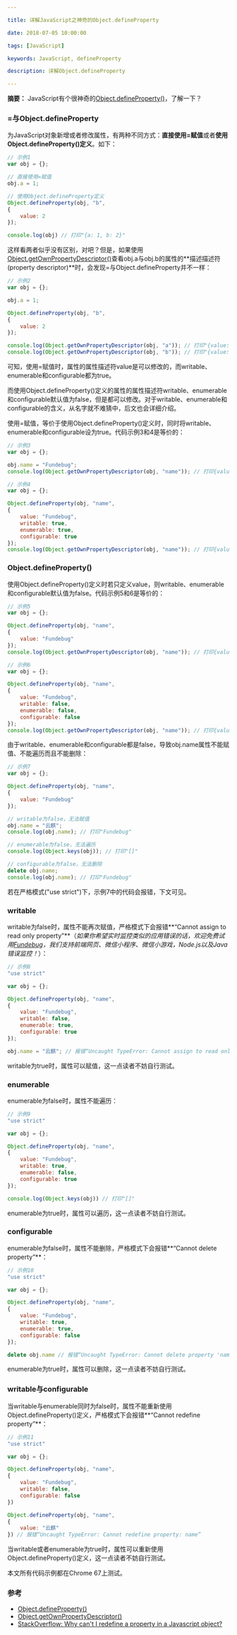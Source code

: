 ```yaml
---

title: 详解JavaScript之神奇的Object.defineProperty

date: 2018-07-05 10:00:00

tags: [JavaScript]

keywords: JavaScript, defineProperty

description: 详解Object.defineProperty

---
```


**摘要：** JavaScript有个很神奇的[Object.defineProperty()](https://developer.mozilla.org/zh-CN/docs/Web/JavaScript/Reference/Global_Objects/Object/defineProperty)，了解一下？

<!-- more -->


### =与Object.defineProperty

为JavaScript对象新增或者修改属性，有两种不同方式：**直接使用=赋值**或者**使用Object.defineProperty()定义**。如下：

```javascript
// 示例1
var obj = {};

// 直接使用=赋值
obj.a = 1;

// 使用Object.defineProperty定义
Object.defineProperty(obj, "b",
{
    value: 2
});

console.log(obj) // 打印"{a: 1, b: 2}"
```

这样看两者似乎没有区别，对吧？但是，如果使用[Object.getOwnPropertyDescriptor()](https://developer.mozilla.org/zh-CN/docs/Web/JavaScript/Reference/Global_Objects/Object/getOwnPropertyDescriptor)查看obj.a与obj.b的属性的**描述描述符(property descriptor)**时，会发现=与Object.defineProperty并不一样：

```javascript
// 示例2
var obj = {};

obj.a = 1;

Object.defineProperty(obj, "b",
{
    value: 2
});

console.log(Object.getOwnPropertyDescriptor(obj, "a")); // 打印"{value: 1, writable: true, enumerable: true, configurable: true}"
console.log(Object.getOwnPropertyDescriptor(obj, "b")); // 打印"{value: 2, writable: false, enumerable: false, configurable: false}"
```

可知，使用=赋值时，属性的属性描述符value是可以修改的，而writable、enumerable和configurable都为true。

而使用Object.defineProperty()定义的属性的属性描述符writable、enumerable和configurable默认值为false，但是都可以修改。对于writable、enumerable和configurable的含义，从名字就不难猜中，后文也会详细介绍。

使用=赋值，等价于使用Object.defineProperty()定义时，同时将writable、enumerable和configurable设为true。代码示例3和4是等价的：

```javascript
// 示例3
var obj = {};

obj.name = "Fundebug";
console.log(Object.getOwnPropertyDescriptor(obj, "name")); // 打印{value: "Fundebug", writable: true, enumerable: true, configurable: true}
```

```javascript
// 示例4
var obj = {};

Object.defineProperty(obj, "name",
{
    value: "Fundebug",
    writable: true,
    enumerable: true,
    configurable: true
});
console.log(Object.getOwnPropertyDescriptor(obj, "name")); // 打印{value: "Fundebug", writable: true, enumerable: true, configurable: true}
```

### Object.defineProperty()

使用Object.defineProperty()定义时若只定义value，则writable、enumerable和configurable默认值为false。代码示例5和6是等价的：

```javascript
// 示例5
var obj = {};

Object.defineProperty(obj, "name",
{
    value: "Fundebug"
});
console.log(Object.getOwnPropertyDescriptor(obj, "name")); // 打印{value: "Fundebug", writable: false, enumerable: false, configurable: false}
```

```javascript
// 示例6
var obj = {};

Object.defineProperty(obj, "name",
{
    value: "Fundebug",
    writable: false,
    enumerable: false,
    configurable: false
});
console.log(Object.getOwnPropertyDescriptor(obj, "name")); // 打印{value: "Fundebug", writable: false, enumerable: false, configurable: false}
```

由于writable、enumerable和configurable都是false，导致obj.name属性不能赋值、不能遍历而且不能删除：

```javascript
// 示例7
var obj = {};

Object.defineProperty(obj, "name",
{
    value: "Fundebug"
});

// writable为false，无法赋值
obj.name = "云麒";
console.log(obj.name); // 打印"Fundebug"

// enumerable为false，无法遍历
console.log(Object.keys(obj)); // 打印"[]"

// configurable为false，无法删除
delete obj.name;
console.log(obj.name); // 打印"Fundebug"
```

若在严格模式("use strict")下，示例7中的代码会报错，下文可见。

### writable

writable为false时，属性不能再次赋值，严格模式下会报错**“Cannot assign to read only property”**（*如果你希望实时监控类似的应用错误的话，欢迎免费试用[Fundebug](https://www.fundebug.com/)，我们支持前端网页、微信小程序、微信小游戏，Node.js以及Java错误监控！*）：

```javascript
// 示例8
"use strict"

var obj = {};

Object.defineProperty(obj, "name",
{
    value: "Fundebug",
    writable: false,
    enumerable: true,
    configurable: true
});

obj.name = "云麒"; // 报错“Uncaught TypeError: Cannot assign to read only property 'name' of object '#<Object>'”
```

writable为true时，属性可以赋值，这一点读者不妨自行测试。

### enumerable

enumerable为false时，属性不能遍历：

```javascript
// 示例9
"use strict"

var obj = {};

Object.defineProperty(obj, "name",
{
    value: "Fundebug",
    writable: true,
    enumerable: false,
    configurable: true
});

console.log(Object.keys(obj)) // 打印"[]"
```

enumerable为true时，属性可以遍历，这一点读者不妨自行测试。

### configurable

enumerable为false时，属性不能删除，严格模式下会报错**“Cannot delete property”**：

```javascript
// 示例10
"use strict"

var obj = {};

Object.defineProperty(obj, "name",
{
    value: "Fundebug",
    writable: true,
    enumerable: true,
    configurable: false
});

delete obj.name // 报错“Uncaught TypeError: Cannot delete property 'name' of #<Object>”
```

enumerable为true时，属性可以删除，这一点读者不妨自行测试。

### writable与configurable

当writable与enumerable同时为false时，属性不能重新使用Object.defineProperty()定义，严格模式下会报错**“Cannot redefine property”**：

```javascript
// 示例11
"use strict"

var obj = {};

Object.defineProperty(obj, "name",
{
    value: "Fundebug",
    writable: false,
    configurable: false
})

Object.defineProperty(obj, "name",
{
    value: "云麒"
}) // 报错“Uncaught TypeError: Cannot redefine property: name”
```

当writable或者enumerable为true时，属性可以重新使用Object.defineProperty()定义，这一点读者不妨自行测试。

本文所有代码示例都在Chrome 67上测试。

### 参考

- [Object.defineProperty()](https://developer.mozilla.org/zh-CN/docs/Web/JavaScript/Reference/Global_Objects/Object/defineProperty)
- [Object.getOwnPropertyDescriptor()](https://developer.mozilla.org/zh-CN/docs/Web/JavaScript/Reference/Global_Objects/Object/getOwnPropertyDescriptor)
- [StackOverflow: Why can't I redefine a property in a Javascript object?](https://stackoverflow.com/questions/25517989/why-cant-i-redefine-a-property-in-a-javascript-object/51112727#51112727)


